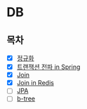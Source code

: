 # DB

## 목차

-   [x] [정규화](./db_normalization.md)
-   [x] [트랜잭션 전파 in Spring](./db_transaction_propagation.md)
-   [x] [Join](./db_join.md)
-   [x] [Join in Redis](./db_join_in_redis.md)
-   [ ] [JPA]()
-   [ ] [b-tree]()
